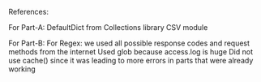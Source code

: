 References:

For Part-A:
DefaultDict from Collections library
CSV module

For Part-B:
For Regex: we used all possible response codes and request methods from the internet
Used glob because access.log is huge
Did not use cache() since it was leading to more errors in parts that were already working
